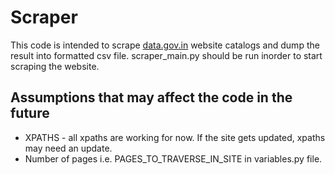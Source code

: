 # Scraper 
This code is intended to scrape [data.gov.in](https://data.gov.in/catalogs) website catalogs and dump the result into formatted csv file. scraper_main.py should be run inorder to start scraping the website. 

## Assumptions that may affect the code in the future
* XPATHS - all xpaths are working for now. If the site gets updated, xpaths may need an update. 
* Number of pages i.e. PAGES_TO_TRAVERSE_IN_SITE in variables.py file.
